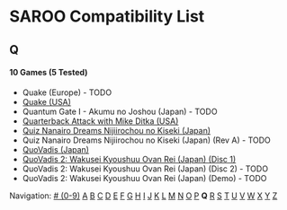 # SAROO Compatibility List

## Q

#### 10 Games (5 Tested)

- Quake (Europe) - TODO
- [Quake (USA)](../Regions/USA/MK-081066/01/README.md)
- Quantum Gate I - Akumu no Joshou (Japan) - TODO
- [Quarterback Attack with Mike Ditka (USA)](../Regions/USA/T-16213H/01/README.md)
- [Quiz Nanairo Dreams Nijiirochou no Kiseki (Japan)](../Regions/Japan/T-1220G/01/README.md)
- Quiz Nanairo Dreams Nijiirochou no Kiseki (Japan) (Rev A) - TODO
- [QuoVadis (Japan)](../Regions/Japan/T-17401G/01/README.md)
- [QuoVadis 2: Wakusei Kyoushuu Ovan Rei (Japan) (Disc 1)](../Regions/Japan/T-17402G/01/README.md)
- QuoVadis 2: Wakusei Kyoushuu Ovan Rei (Japan) (Disc 2) - TODO
- QuoVadis 2: Wakusei Kyoushuu Ovan Rei (Japan) (Demo) - TODO

Navigation:
[# (0-9)](./09.md) [A](./A.md) [B](./B.md) [C](./C.md) [D](./D.md) [E](./E.md) [F](./F.md) [G](./G.md) [H](./H.md) [I](./I.md) [J](./J.md) [K](./K.md) [L](./L.md) [M](./M.md) [N](./N.md) [O](./O.md) [P](./P.md) **Q** [R](./R.md) [S](./S.md) [T](./T.md) [U](./U.md) [V](./V.md) [W](./W.md) [X](./X.md) [Y](./Y.md) [Z](./Z.md)
